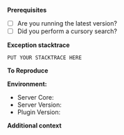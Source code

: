 <!-- 
DON'T JUST DELETE THIS TEMPLATE  
WITHOUT IT WE'LL JUST MARK YOUR ISSUE AS INVALID
-->

**Prerequisites**  
* [ ] Are you running the latest version?
* [ ] Did you perform a cursory search?

**Exception stacktrace**  
```
PUT YOUR STACKTRACE HERE
```

**To Reproduce**  
<!--
Steps to reproduce the exception:
1. Go to '...'
2. Kill own pet
3. See error
-->

**Environment:**  
 - Server Core: <!-- e.g. Spigot, Paper -->
 - Server Version: <!-- e.g. 1.12.2 -->
 - Plugin Version: <!-- e.g. 2.1.6 -->

**Additional context**  
<!-- 
Add any other context about the problem here. For example, you can post here list of plugins.  
Highly recommended to attach RPGInventory/logs/latest.log to the issue! 
-->
